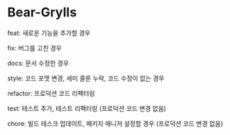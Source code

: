 # Bear-Grylls

feat: 새로운 기능을 추가할 경우

fix: 버그를 고친 경우

docs: 문서 수정한 경우

style: 코드 포맷 변경, 세미 콜론 누락, 코드 수정이 없는 경우

refactor: 프로덕션 코드 리팩터링

test: 테스트 추가, 테스트 리팩터링 (프로덕션 코드 변경 없음)

chore: 빌드 테스크 업데이트, 패키지 매니저 설정할 경우 (프로덕션 코드 변경 없음)
